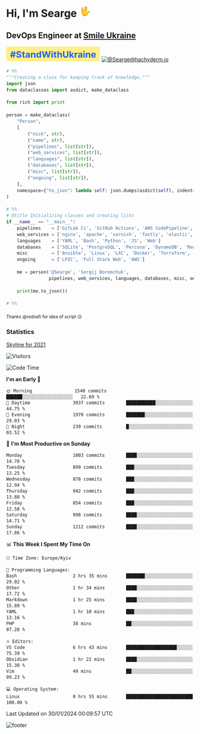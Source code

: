# Hi, I'm Searge <img src="images/vulcan.webp" style="display: inline-block; margin: 0; height: 2rem" alt="Vulcan salute" />

## DevOps Engineer at [Smile Ukraine](https://smile-ukraine.com/en)

[![Stand With Ukraine](https://raw.githubusercontent.com/vshymanskyy/StandWithUkraine/main/badges/StandWithUkraine.svg)](https://stand-with-ukraine.pp.ua)
<a rel="me" href="https://hachyderm.io/@Searge">![@Searge@hachyderm.io](https://img.shields.io/badge/-@Searge-%232B90D9?logo=mastodon&logoColor=white)</a>

```python
# %%
"""Creating a class for keeping track of knowledge."""
import json
from dataclasses import asdict, make_dataclass

from rich import print

person = make_dataclass(
    "Person",
    [
        ("nick", str),
        ("name", str),
        ("pipelines", list[str]),
        ("web_services", list[str]),
        ("languages", list[str]),
        ("databases", list[str]),
        ("misc", list[str]),
        ("ongoing", list[str]),
    ],
    namespace={"to_json": lambda self: json.dumps(asdict(self), indent=4)},
)

# %%
# @title Initializing classes and creating lists
if __name__ == "__main__":
    pipelines    = ['GitLab Ci', 'GitHub Actions', 'AWS CodePipeline', 'Jenkins']
    web_services = ['nginx', 'apache', 'varnish', 'fastly', 'elastic', 'solr']
    languages    = ['YAML', 'Bash', 'Python', 'JS', 'Web']
    databases    = ['SQLite', 'PostgreSQL', 'Percona', 'DynamoDB', 'Redis']
    misc         = ['Ansible', 'Linux', 'LXC', 'Docker', 'Terraform', 'AWS']
    ongoing      = ['LPIC', 'Full Stack Web', 'AWS']

    me = person('@Searge', 'Sergij Boremchuk',
                pipelines, web_services, languages, databases, misc, ongoing)

    print(me.to_json())

# %%

```

<sub>Thanks @rednafi for idea of script :wink:</sub>

### Statistics

[Skyline for 2021](https://skyline.github.com/Searge/2021)

![Visitors](https://komarev.com/ghpvc/?username=searge&label=Profile%20views&color=0e75b6&style=flat) 
<!--START_SECTION:waka-->
![Code Time](http://img.shields.io/badge/Code%20Time-2%2C409%20hrs%2058%20mins-blue)

**I'm an Early 🐤** 

```text
🌞 Morning                1540 commits        ██████░░░░░░░░░░░░░░░░░░░   22.69 % 
🌆 Daytime                3037 commits        ███████████░░░░░░░░░░░░░░   44.75 % 
🌃 Evening                1970 commits        ███████░░░░░░░░░░░░░░░░░░   29.03 % 
🌙 Night                  239 commits         █░░░░░░░░░░░░░░░░░░░░░░░░   03.52 % 
```
📅 **I'm Most Productive on Sunday** 

```text
Monday                   1003 commits        ████░░░░░░░░░░░░░░░░░░░░░   14.78 % 
Tuesday                  899 commits         ███░░░░░░░░░░░░░░░░░░░░░░   13.25 % 
Wednesday                878 commits         ███░░░░░░░░░░░░░░░░░░░░░░   12.94 % 
Thursday                 942 commits         ███░░░░░░░░░░░░░░░░░░░░░░   13.88 % 
Friday                   854 commits         ███░░░░░░░░░░░░░░░░░░░░░░   12.58 % 
Saturday                 998 commits         ████░░░░░░░░░░░░░░░░░░░░░   14.71 % 
Sunday                   1212 commits        ████░░░░░░░░░░░░░░░░░░░░░   17.86 % 
```


📊 **This Week I Spent My Time On** 

```text
🕑︎ Time Zone: Europe/Kyiv

💬 Programming Languages: 
Bash                     2 hrs 35 mins       ███████░░░░░░░░░░░░░░░░░░   29.02 % 
Other                    1 hr 34 mins        ████░░░░░░░░░░░░░░░░░░░░░   17.72 % 
Markdown                 1 hr 25 mins        ████░░░░░░░░░░░░░░░░░░░░░   15.89 % 
YAML                     1 hr 10 mins        ███░░░░░░░░░░░░░░░░░░░░░░   13.16 % 
PHP                      38 mins             ██░░░░░░░░░░░░░░░░░░░░░░░   07.28 % 

🔥 Editors: 
VS Code                  6 hrs 43 mins       ███████████████████░░░░░░   75.39 % 
Obsidian                 1 hr 22 mins        ████░░░░░░░░░░░░░░░░░░░░░   15.38 % 
Vim                      49 mins             ██░░░░░░░░░░░░░░░░░░░░░░░   09.23 % 

💻 Operating System: 
Linux                    8 hrs 55 mins       █████████████████████████   100.00 % 
```


 Last Updated on 30/01/2024 00:09:57 UTC
<!--END_SECTION:waka-->

![footer](https://capsule-render.vercel.app/api?type=waving&color=gradient&customColorList=14,21&height=82&section=footer)

